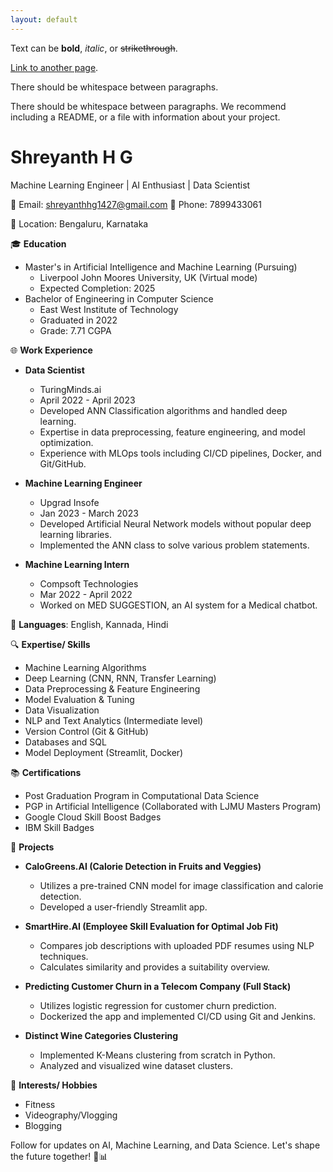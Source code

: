 ```yaml
---
layout: default
---
```


Text can be **bold**, _italic_, or ~~strikethrough~~.

[Link to another page](./another-page.html).

There should be whitespace between paragraphs.

There should be whitespace between paragraphs. We recommend including a README, or a file with information about your project.

# Shreyanth H G

Machine Learning Engineer | AI Enthusiast | Data Scientist

📧 Email: shreyanthhg1427@gmail.com 📱 Phone: 7899433061

📍 Location: Bengaluru, Karnataka

🎓 **Education**

- Master's in Artificial Intelligence and Machine Learning (Pursuing)
  - Liverpool John Moores University, UK (Virtual mode)
  - Expected Completion: 2025
- Bachelor of Engineering in Computer Science
  - East West Institute of Technology
  - Graduated in 2022
  - Grade: 7.71 CGPA

🌐 **Work Experience**

- **Data Scientist**
  - TuringMinds.ai
  - April 2022 - April 2023
  - Developed ANN Classification algorithms and handled deep learning.
  - Expertise in data preprocessing, feature engineering, and model optimization.
  - Experience with MLOps tools including CI/CD pipelines, Docker, and Git/GitHub.

- **Machine Learning Engineer**
  - Upgrad Insofe
  - Jan 2023 - March 2023
  - Developed Artificial Neural Network models without popular deep learning libraries.
  - Implemented the ANN class to solve various problem statements.

- **Machine Learning Intern**
  - Compsoft Technologies
  - Mar 2022 - April 2022
  - Worked on MED SUGGESTION, an AI system for a Medical chatbot.

💬 **Languages**: English, Kannada, Hindi

🔍 **Expertise/ Skills**

- Machine Learning Algorithms
- Deep Learning (CNN, RNN, Transfer Learning)
- Data Preprocessing & Feature Engineering
- Model Evaluation & Tuning
- Data Visualization
- NLP and Text Analytics (Intermediate level)
- Version Control (Git & GitHub)
- Databases and SQL
- Model Deployment (Streamlit, Docker)

📚 **Certifications**

- Post Graduation Program in Computational Data Science
- PGP in Artificial Intelligence (Collaborated with LJMU Masters Program)
- Google Cloud Skill Boost Badges
- IBM Skill Badges

🚀 **Projects**

- **CaloGreens.AI (Calorie Detection in Fruits and Veggies)**
  - Utilizes a pre-trained CNN model for image classification and calorie detection.
  - Developed a user-friendly Streamlit app.

- **SmartHire.AI (Employee Skill Evaluation for Optimal Job Fit)**
  - Compares job descriptions with uploaded PDF resumes using NLP techniques.
  - Calculates similarity and provides a suitability overview.

- **Predicting Customer Churn in a Telecom Company (Full Stack)**
  - Utilizes logistic regression for customer churn prediction.
  - Dockerized the app and implemented CI/CD using Git and Jenkins.

- **Distinct Wine Categories Clustering**
  - Implemented K-Means clustering from scratch in Python.
  - Analyzed and visualized wine dataset clusters.

🎯 **Interests/ Hobbies**

- Fitness
- Videography/Vlogging
- Blogging

Follow for updates on AI, Machine Learning, and Data Science. Let's shape the future together! 🤖📊
